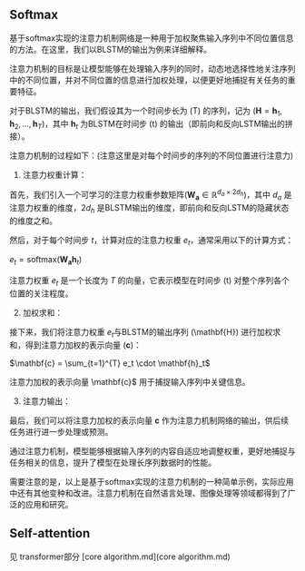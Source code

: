 ## Softmax

基于softmax实现的注意力机制网络是一种用于加权聚焦输入序列中不同位置信息的方法。在这里，我们以BLSTM的输出为例来详细解释。

注意力机制的目标是让模型能够在处理输入序列的同时，动态地选择性地关注序列中的不同位置，并对不同位置的信息进行加权处理，以便更好地捕捉有关任务的重要特征。

对于BLSTM的输出，我们假设其为一个时间步长为 \(T\) 的序列，记为 $(\mathbf{H} = \mathbf{h}_1, \mathbf{h}_2, ..., \mathbf{h}_T$)，其中 $\mathbf{h}_t$ 为BLSTM在时间步 \(t\) 的输出（即前向和反向LSTM输出的拼接）。

注意力机制的过程如下：(注意这里是对每个时间步的序列的不同位置进行注意力)

1. 注意力权重计算：

首先，我们引入一个可学习的注意力权重参数矩阵$(\mathbf{W_a} \in \mathbb{R}^{d_a \times 2d_h})$，其中 $d_a$ 是注意力权重的维度，$2d_h$ 是BLSTM输出的维度，即前向和反向LSTM的隐藏状态的维度之和。

然后，对于每个时间步 $t$，计算对应的注意力权重 $e_t$，通常采用以下的计算方式：

$e_t = \text{softmax}(\mathbf{W_a} \mathbf{h}_t)$

注意力权重 $e_t$ 是一个长度为 $T$ 的向量，它表示模型在时间步 \(t\) 对整个序列各个位置的关注程度。

2. 加权求和：

接下来，我们将注意力权重 $e_t$与BLSTM的输出序列 \(\mathbf{H}\) 进行加权求和，得到注意力加权的表示向量 $(\mathbf{c})$：

$\mathbf{c} = \sum_{t=1}^{T} e_t \cdot \mathbf{h}_t$

注意力加权的表示向量 \mathbf{c}$ 用于捕捉输入序列中关键信息。

3. 注意力输出：

最后，我们可以将注意力加权的表示向量 $\mathbf{c}$ 作为注意力机制网络的输出，供后续任务进行进一步处理或预测。

通过注意力机制，模型能够根据输入序列的内容自适应地调整权重，更好地捕捉与任务相关的信息，提升了模型在处理长序列数据时的性能。

需要注意的是，以上是基于softmax实现的注意力机制的一种简单示例，实际应用中还有其他变种和改进。注意力机制在自然语言处理、图像处理等领域都得到了广泛的应用和研究。

## Self-attention

见 transformer部分 [core algorithm.md](core algorithm.md) 